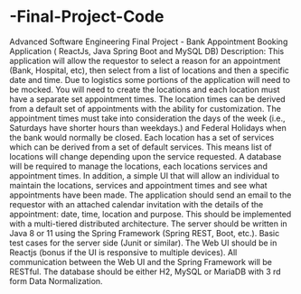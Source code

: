 # -Final-Project-Code
Advanced Software Engineering Final Project - Bank Appointment Booking Application ( ReactJs, Java Spring Boot and MySQL DB)
Description:
This application will allow the requestor to select a reason for an appointment (Bank, Hospital, etc), then select from a list of locations and then a specific date and time. 
Due to logistics some portions of the application will need to be mocked. You will need to create the locations and each location must have a separate set appointment times. The location times can be derived from a default set of appointments with the ability for customization. The appointment times must take into consideration the days of the week (i.e., Saturdays have shorter hours than weekdays.) and Federal Holidays when the bank would normally be closed.  Each location has a set of services which can be derived from a set of default services. This means list of locations will change depending upon the service requested.
A database will be required to manage the locations, each locations services and appointment times. In addition, a simple UI that will allow an individual to maintain the locations, services and appointment times and see what appointments have been made. 
The application should send an email to the requestor with an attached calendar invitation with the details of the appointment: date, time, location and purpose.
This should be implemented with a multi-tiered distributed architecture. The server should be written in Java 8 or 11 using the Spring Framework (Spring REST, Boot, etc.).  Basic test cases for the server side (Junit or similar). The Web UI should be in Reactjs (bonus if the UI is responsive to multiple devices).  All communication between the Web UI and the Spring Framework will be RESTful. The database should be either H2, MySQL or MariaDB with 3 rd form Data Normalization. 
